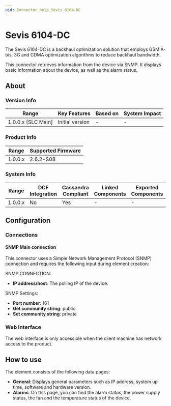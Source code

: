 ```yaml
---
uid: Connector_help_Sevis_6104-DC
---
```


# Sevis 6104-DC

The Sevis 6104-DC is a backhaul optimization solution that employs GSM A-bis, 3G and CDMA optimization algorithms to reduce backhaul bandwidth.

This connector retrieves information from the device via SNMP. It displays basic information about the device, as well as the alarm status.

## About

### Version Info

| Range              | Key Features     | Based on    | System Impact    |
|--------------------|------------------|-------------|------------------|
| 1.0.0.x [SLC Main] | Initial version  | -           | -                |

### Product Info

| Range     | Supported Firmware     |
|-----------|------------------------|
| 1.0.0.x   | 2.6.2-S08              |

### System Info

| Range     | DCF Integration     | Cassandra Compliant     | Linked Components     | Exported Components     |
|-----------|---------------------|-------------------------|-----------------------|-------------------------|
| 1.0.0.x   | No                  | Yes                     | -                     | -                       |

## Configuration

### Connections

#### SNMP Main connection

This connector uses a Simple Network Management Protocol (SNMP) connection and requires the following input during element creation:

SNMP CONNECTION:

- **IP address/host**: The polling IP of the device.

SNMP Settings:

- **Port number**: 161
- **Get community string**: public
- **Set community string**: private

### Web Interface

The web interface is only accessible when the client machine has network access to the product.

## How to use

The element consists of the following data pages:

- **General**: Displays general parameters such as IP address, system up time, software and hardware version.
- **Alarms**: On this page, you can find the alarm status, the power supply status, the fan and the temperature status of the device.

